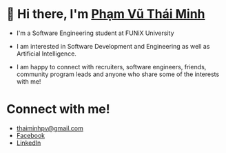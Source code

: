 # 👋 Hi there, I'm [Phạm Vũ Thái Minh](https://thaiminhpv.github.io/)

- I'm a Software Engineering student at FUNiX University

- I am interested in Software Development and Engineering as well as Artificial Intelligence.

- I am happy to connect with recruiters, software engineers, friends, community program leads and anyone who share some of the interests with me!

# Connect with me!

- [thaiminhpv@gmail.com](mailto:thaiminhpv@gmail.com)
- [Facebook](https://www.facebook.com/thaiminhpv/)
- [LinkedIn](https://www.linkedin.com/in/thaiminhpv/)
